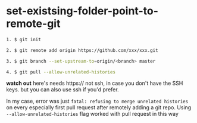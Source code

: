 # set-existsing-folder-point-to-remote-git

``` bash
1. $ git init

2. $ git remote add origin https://github.com/xxx/xxx.git

3. $ git branch --set-upstream-to=origin/<branch> master

4. $ git pull --allow-unrelated-histories
```
**watch out** here's needs https:// not ssh, in case you don't have the SSH keys. but you can also use ssh if you'd prefer.

In my case, error was just `fatal: refusing to merge unrelated histories` on every especially first pull request after remotely adding a git repo.
Using `--allow-unrelated-histories` flag worked with pull request in this way
